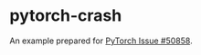# pytorch-crash

An example prepared for [PyTorch Issue #50858](https://github.com/pytorch/pytorch/issues/50858).
